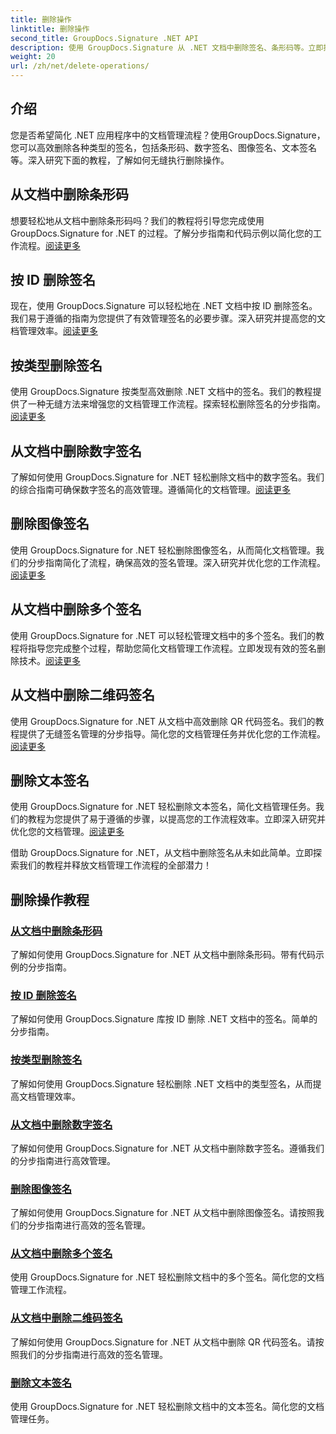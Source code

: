 ```yaml
---
title: 删除操作
linktitle: 删除操作
second_title: GroupDocs.Signature .NET API
description: 使用 GroupDocs.Signature 从 .NET 文档中删除签名、条形码等。立即探索高效文档管理教程！
weight: 20
url: /zh/net/delete-operations/
---
```

## 介绍

您是否希望简化 .NET 应用程序中的文档管理流程？使用GroupDocs.Signature，您可以高效删除各种类型的签名，包括条形码、数字签名、图像签名、文本签名等。深入研究下面的教程，了解如何无缝执行删除操作。

## 从文档中删除条形码
想要轻松地从文档中删除条形码吗？我们的教程将引导您完成使用 GroupDocs.Signature for .NET 的过程。了解分步指南和代码示例以简化您的工作流程。[阅读更多](./delete-barcode/)

## 按 ID 删除签名
现在，使用 GroupDocs.Signature 可以轻松地在 .NET 文档中按 ID 删除签名。我们易于遵循的指南为您提供了有效管理签名的必要步骤。深入研究并提高您的文档管理效率。[阅读更多](./delete-signature-by-id/)

## 按类型删除签名
使用 GroupDocs.Signature 按类型高效删除 .NET 文档中的签名。我们的教程提供了一种无缝方法来增强您的文档管理工作流程。探索轻松删除签名的分步指南。[阅读更多](./delete-signature-by-type/)

## 从文档中删除数字签名
了解如何使用 GroupDocs.Signature for .NET 轻松删除文档中的数字签名。我们的综合指南可确保数字签名的高效管理。遵循简化的文档管理。[阅读更多](./delete-digital-signature/)

## 删除图像签名
使用 GroupDocs.Signature for .NET 轻松删除图像签名，从而简化文档管理。我们的分步指南简化了流程，确保高效的签名管理。深入研究并优化您的工作流程。[阅读更多](./delete-image-signature/)

## 从文档中删除多个签名
使用 GroupDocs.Signature for .NET 可以轻松管理文档中的多个签名。我们的教程将指导您完成整个过程，帮助您简化文档管理工作流程。立即发现有效的签名删除技术。[阅读更多](./delete-multiple-signatures/)

## 从文档中删除二维码签名
使用 GroupDocs.Signature for .NET 从文档中高效删除 QR 代码签名。我们的教程提供了无缝签名管理的分步指导。简化您的文档管理任务并优化您的工作流程。[阅读更多](./delete-qr-code-signature/)

## 删除文本签名
使用 GroupDocs.Signature for .NET 轻松删除文本签名，简化文档管理任务。我们的教程为您提供了易于遵循的步骤，以提高您的工作流程效率。立即深入研究并优化您的文档管理。[阅读更多](./delete-text-signature/)

借助 GroupDocs.Signature for .NET，从文档中删除签名从未如此简单。立即探索我们的教程并释放文档管理工作流程的全部潜力！
## 删除操作教程
### [从文档中删除条形码](./delete-barcode/)
了解如何使用 GroupDocs.Signature for .NET 从文档中删除条形码。带有代码示例的分步指南。
### [按 ID 删除签名](./delete-signature-by-id/)
了解如何使用 GroupDocs.Signature 库按 ID 删除 .NET 文档中的签名。简单的分步指南。
### [按类型删除签名](./delete-signature-by-type/)
了解如何使用 GroupDocs.Signature 轻松删除 .NET 文档中的类型签名，从而提高文档管理效率。
### [从文档中删除数字签名](./delete-digital-signature/)
了解如何使用 GroupDocs.Signature for .NET 从文档中删除数字签名。遵循我们的分步指南进行高效管理。
### [删除图像签名](./delete-image-signature/)
了解如何使用 GroupDocs.Signature for .NET 从文档中删除图像签名。请按照我们的分步指南进行高效的签名管理。
### [从文档中删除多个签名](./delete-multiple-signatures/)
使用 GroupDocs.Signature for .NET 轻松删除文档中的多个签名。简化您的文档管理工作流程。
### [从文档中删除二维码签名](./delete-qr-code-signature/)
了解如何使用 GroupDocs.Signature for .NET 从文档中删除 QR 代码签名。请按照我们的分步指南进行高效的签名管理。
### [删除文本签名](./delete-text-signature/)
使用 GroupDocs.Signature for .NET 轻松删除文档中的文本签名。简化您的文档管理任务。